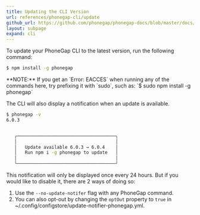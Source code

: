 ```yaml
---
title: Updating the CLI Version
url: references/phonegap-cli/update
github_url: https://github.com/phonegap/phonegap-docs/blob/master/docs/references/phonegap-cli/update.html.md
layout: subpage
expand: cli
---
```

 
To update your PhoneGap CLI to the latest version, run the following command:

```bash
$ npm install -g phonegap
```

<div class="alert--info">**NOTE:** If you get an `Error: EACCES` when running any of the commands here, try prefixing it with `sudo`, such as:
    `$ sudo npm install -g phonegap` </div>

The CLI will also display a notification when an update is available.

```bash
$ phonegap -v
6.0.3


   ╭─────────────────────────────────────╮
   │                                     │
   │   Update available 6.0.3 → 6.0.4    │
   │   Run npm i -g phonegap to update   │
   │                                     │
   ╰─────────────────────────────────────╯
```

This notification will only be displayed once every 24 hours. But if you would like to disable it, there are 2 ways of doing so:

1. Use the `--no-update-notifer` flag with any PhoneGap command.
2. You can also opt-out by changing the `optOut` property to `true` in ~/.config/configstore/update-notifier-phonegap.yml.
